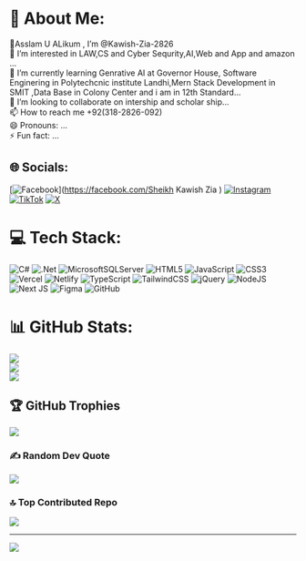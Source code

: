 # 💫 About Me:
👋Asslam U ALikum , I’m @Kawish-Zia-2826<br>👀 I’m interested in LAW,CS and Cyber Sequrity,AI,Web and App and amazon ...<br>🌱 I’m currently learning Genrative AI at Governor House, Software Enginering in Polytechcnic institute Landhi,Mern Stack Development in SMIT ,Data Base in Colony Center and i am in 12th Standard...<br>💞️ I’m looking to collaborate on intership and scholar ship...<br>📫 How to reach me  +92(318-2826-092)<br>😄 Pronouns: ...<br>⚡ Fun fact: ...


## 🌐 Socials:
[![Facebook](https://img.shields.io/badge/Facebook-%231877F2.svg?logo=Facebook&logoColor=white)](https://facebook.com/Sheikh Kawish Zia ) [![Instagram](https://img.shields.io/badge/Instagram-%23E4405F.svg?logo=Instagram&logoColor=white)](https://instagram.com/kawishzia2826) [![TikTok](https://img.shields.io/badge/TikTok-%23000000.svg?logo=TikTok&logoColor=white)](https://tiktok.com/@kawish_zia_karachi) [![X](https://img.shields.io/badge/X-black.svg?logo=X&logoColor=white)](https://x.com/kawishzia2826) 

# 💻 Tech Stack:
![C#](https://img.shields.io/badge/c%23-%23239120.svg?style=for-the-badge&logo=csharp&logoColor=white) ![.Net](https://img.shields.io/badge/.NET-5C2D91?style=for-the-badge&logo=.net&logoColor=white) ![MicrosoftSQLServer](https://img.shields.io/badge/Microsoft%20SQL%20Server-CC2927?style=for-the-badge&logo=microsoft%20sql%20server&logoColor=white) ![HTML5](https://img.shields.io/badge/html5-%23E34F26.svg?style=for-the-badge&logo=html5&logoColor=white) ![JavaScript](https://img.shields.io/badge/javascript-%23323330.svg?style=for-the-badge&logo=javascript&logoColor=%23F7DF1E) ![CSS3](https://img.shields.io/badge/css3-%231572B6.svg?style=for-the-badge&logo=css3&logoColor=white) ![Vercel](https://img.shields.io/badge/vercel-%23000000.svg?style=for-the-badge&logo=vercel&logoColor=white) ![Netlify](https://img.shields.io/badge/netlify-%23000000.svg?style=for-the-badge&logo=netlify&logoColor=#00C7B7) ![TypeScript](https://img.shields.io/badge/typescript-%23007ACC.svg?style=for-the-badge&logo=typescript&logoColor=white) ![TailwindCSS](https://img.shields.io/badge/tailwindcss-%2338B2AC.svg?style=for-the-badge&logo=tailwind-css&logoColor=white) ![jQuery](https://img.shields.io/badge/jquery-%230769AD.svg?style=for-the-badge&logo=jquery&logoColor=white) ![NodeJS](https://img.shields.io/badge/node.js-6DA55F?style=for-the-badge&logo=node.js&logoColor=white) ![Next JS](https://img.shields.io/badge/Next-black?style=for-the-badge&logo=next.js&logoColor=white) ![Figma](https://img.shields.io/badge/figma-%23F24E1E.svg?style=for-the-badge&logo=figma&logoColor=white) ![GitHub](https://img.shields.io/badge/github-%23121011.svg?style=for-the-badge&logo=github&logoColor=white)
# 📊 GitHub Stats:
![](https://github-readme-stats.vercel.app/api?username=Kawish-Zia-2826&theme=dark&hide_border=false&include_all_commits=true&count_private=true)<br/>
![](https://github-readme-streak-stats.herokuapp.com/?user=Kawish-Zia-2826&theme=dark&hide_border=false)<br/>
![](https://github-readme-stats.vercel.app/api/top-langs/?username=Kawish-Zia-2826&theme=dark&hide_border=false&include_all_commits=true&count_private=true&layout=compact)

## 🏆 GitHub Trophies
![](https://github-profile-trophy.vercel.app/?username=Kawish-Zia-2826&theme=maroongold&no-frame=false&no-bg=true&margin-w=4)

### ✍️ Random Dev Quote
![](https://quotes-github-readme.vercel.app/api?type=horizontal&theme=radical)

### 🔝 Top Contributed Repo
![](https://github-contributor-stats.vercel.app/api?username=Kawish-Zia-2826&limit=5&theme=transparent&combine_all_yearly_contributions=true)

---
[![](https://visitcount.itsvg.in/api?id=Kawish-Zia-2826&icon=0&color=0)](https://visitcount.itsvg.in)

<!-- Proudly created with GPRM ( https://gprm.itsvg.in ) -->

